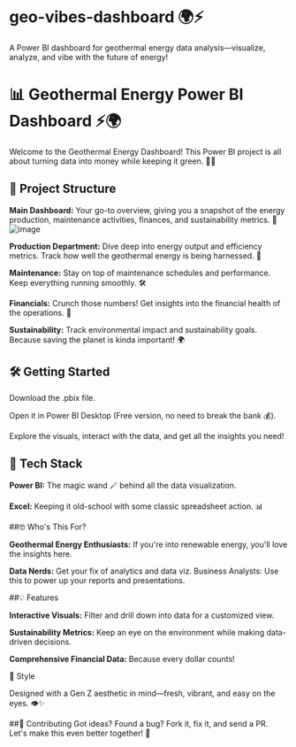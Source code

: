 # geo-vibes-dashboard 🌍⚡
A Power BI dashboard for geothermal energy data analysis—visualize, analyze, and vibe with the future of energy!


# 📊 Geothermal Energy Power BI Dashboard ⚡️🌍


Welcome to the Geothermal Energy Dashboard! This Power BI project is all about turning data into money while keeping it green. 💸🌱

## 📂 Project Structure

**Main Dashboard:** Your go-to overview, giving you a snapshot of the energy production, maintenance activities, finances, and sustainability metrics. 🌟
![image](https://github.com/user-attachments/assets/748f6c2d-5aca-461e-8cfd-9fde4c540dde)



**Production Department:** Dive deep into energy output and efficiency metrics. Track how well the geothermal energy is being harnessed. 🔋

**Maintenance:** Stay on top of maintenance schedules and performance. Keep everything running smoothly. 🛠️

**Financials:** Crunch those numbers! Get insights into the financial health of the operations. 💸

**Sustainability:** Track environmental impact and sustainability goals. Because saving the planet is kinda important! 🌍

## 🛠️ Getting Started

Download the .pbix file.

Open it in Power BI Desktop (Free version, no need to break the bank 💰).

Explore the visuals, interact with the data, and get all the insights you need!

## 🚀 Tech Stack
**Power BI:** The magic wand 🪄 behind all the data visualization.

**Excel:** Keeping it old-school with some classic spreadsheet action. 📊

##🤓 Who's This For?

**Geothermal Energy Enthusiasts:** If you're into renewable energy, you'll love the insights here.

**Data Nerds:** Get your fix of analytics and data viz.
Business Analysts: Use this to power up your reports and presentations.

##💡 Features

**Interactive Visuals:** Filter and drill down into data for a customized view.

**Sustainability Metrics:** Keep an eye on the environment while making data-driven decisions.

**Comprehensive Financial Data:** Because every dollar counts!

🎨 Style

Designed with a Gen Z aesthetic in mind—fresh, vibrant, and easy on the eyes. 👁️✨

##🤝 Contributing
Got ideas? Found a bug? Fork it, fix it, and send a PR. Let's make this even better together! 💪
